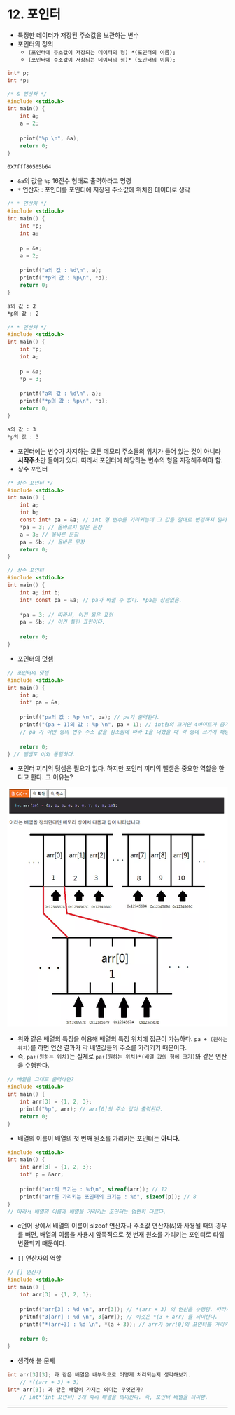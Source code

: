 # 12. 포인터

* 특정한 데이터가 저장된 주소값을 보관하는 변수
* 포인터의 정의
  * `(포인터에 주소값이 저장되는 데이터의 형) *(포인터의 이름);`
  * `(포인터에 주소값이 저장되는 데이터의 형)* (포인터의 이름);`

```c
int* p;
int *p;
```

```c
/* & 연산자 */
#include <stdio.h>
int main() {
    int a;
    a = 2;
    
    print("%p \n", &a);
    return 0;
}
```

```bash
0X7fff80505b64
```

* `&a`의 값을 `%p` 16진수 형태로 출력하라고 명령
* `*` 연산자 : 포인터를 포인터에 저장된 주소값에 위치한 데이터로 생각

```c
/* * 연산자 */
#include <stdio.h>
int main() {
    int *p;
    int a;
    
    p = &a;
    a = 2;
    
    printf("a의 값 : %d\n", a);
    printf("*p의 값 : %p\n", *p);
    return 0;
}
```

```bash
a의 값 : 2
*p의 값 : 2
```



```c
/* * 연산자 */
#include <stdio.h>
int main() {
    int *p;
    int a;
    
    p = &a;
    *p = 3;
    
    printf("a의 값 : %d\n", a);
    printf("*p의 값 : %p\n", *p);
    return 0;
}
```

```bash
a의 값 : 3
*p의 값 : 3
```

* 포인터에는 변수가 차지하는 모든 메모리 주소들의 위치가 들어 있는 것이 아니라 **시작주소**만 들어가 있다.  따라서 포인터에 해당하는 변수의 형을 지정해주어야 함.
* 상수 포인터

```c
/* 상수 포인터 */
#include <stdio.h>
int main() {
    int a;
    int b;
    const int* pa = &a; // int 형 변수를 가리키는데 그 값을 절대로 변경하지 말라. 따라서 *pa가 안 바뀐다는 말임. 하지만 a는 바뀔 수 있음
    *pa = 3; // 올바르지 않은 문장
   	a = 3; // 올바른 문장
    pa = &b; // 올바른 문장
    return 0;
}
```

```c
// 상수 포인터
#include <stdio.h>
int main() {
    int a; int b;
    int* const pa = &a; // pa가 바뀔 수 없다. *pa는 상관없음.
    
    *pa = 3; // 따라서, 이건 옳은 표현
    pa = &b; // 이건 틀린 표현이다.
    
    return 0;
}
```

* 포인터의 덧셈

```c
// 포인터의 덧셈
#include <stdio.h>
int main() {
    int a;
    int* pa = &a;
    
    printf("pa의 값 : %p \n", pa); // pa가 출력된다.
    printf("(pa + 1)의 값 : %p \n", pa + 1); // int형의 크기인 4바이트가 증가한다.
    // pa 가 어떤 형의 변수 주소 값을 참조함에 따라 1을 더했을 때 각 형에 크기에 해당되는 값이 더해진다. ex) char >> 1바이트, double >> 8바이트
    
    return 0;
} // 뺄셈도 이와 동일하다.
```

* 포인터 끼리의 덧셈은 필요가 없다. 하지만 포인터 끼리의 뺄셈은 중요한 역할을 한다고 한다. 그 이유는?

![image-20200422085518883](images/image-20200422085518883.png)

* 위와 같은 배열의 특징을 이용해 배열의 특정 위치에 접근이 가능하다. `pa + (원하는 위치)`를 하면 연산 결과가 각 배열값들의 주소를 가리키기 때문이다.
* 즉, `pa+(원하는 위치)`는 실제로 `pa+(원하는 위치)*(배열 값의 형에 크기)`와 같은 연산을 수행한다.

```c
// 배열을 그대로 출력하면?
#include <stdio.h>
int main() {
    int arr[3] = {1, 2, 3};
    printf("%p", arr); // arr[0]의 주소 값이 출력된다.
    return 0;
}
```

* 배열의 이름이 배열의 첫 번째 원소를 가리키는 포인터는 **아니다**.

```c
#include <stdio.h>
int main() {
    int arr[3] = {1, 2, 3};
    int* p = &arr;
    
    printf("arr의 크기는 : %d\n", sizeof(arr)); // 12
    printf("arr를 가리키는 포인터의 크기는 : %d", sizeof(p)); // 8
}
// 따라서 배열의 이름과 배열을 가리키는 포인터는 엄연히 다르다.
```

* c언어 상에서 배열의 이름이 sizeof 연산자나 주소값 연산자(`&`)와 사용될 때의 경우를 빼면, 배열의 이름을 사용시 암묵적으로 첫 번재 원소를 가리키는 포인터로 타입 변환되기 때문이다.

* `[]` 연산자의 역할

```c
// [] 연산자
#include <stdio.h>
int main() {
    int arr[3] = {1, 2, 3};
    
    printf("arr[3] : %d \n", arr[3]); // *(arr + 3) 의 연산을 수행함. 따라서 다음과 같은 연산도 수행이 가능하다.
    pritnf("3[arr] : %d \n", 3[arr]); // 이것은 *(3 + arr) 를 의미한다.
    printf("*(arr+3) : %d \n", *(a + 3)); // arr가 arr[0]의 포인터를 가리키므로 포인터 연산이 수행 가능함.
    
    return 0;
}
```



* 생각해 볼 문제

```c
int arr[3][3]; 과 같은 배열은 내부적으로 어떻게 처리되는지 생각해보기.
    // *((arr + 3) + 3)
int* arr[3]; 과 같은 배열이 가지는 의미는 무엇인가?
    // int*(int 포인터) 3개 짜리 배열을 의미한다. 즉, 포인터 배열을 의미함.
```

---




